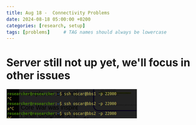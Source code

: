 ```yaml
---
title: Aug 18 -  Connectivity Problems
date: 2024-08-18 05:00:00 +0200
categories: [research, setup]
tags: [problems]     # TAG names should always be lowercase
---
```


# Server still not up yet, we'll focus in other issues

![alt text](assets/images/connectivityproblems.png)

